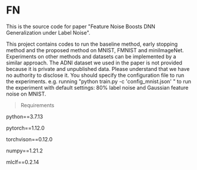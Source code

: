 # FN
This is the source code for paper "Feature Noise Boosts DNN Generalization under Label Noise".

This project contains codes to run the baseline method, early stopping method and the proposed method on MNIST, FMNIST and miniImageNet. Experiments on other methods and datasets can be implemented by a similar approach.
The ADNI dataset we used in the paper is not provided because it is private and unpublished data. Please understand that we have no authority to disclose it.
You should specify the configuration file to run the experiments. 
e.g. running "python train.py -c 'config_mnist.json' " to run the experiment with default settings: 80% label noise and Gaussian feature noise on MNIST.

>Requirements

python==3.7.13

pytorch==1.12.0

torchvison==0.12.0

numpy==1.21.2

mlclf==0.2.14

